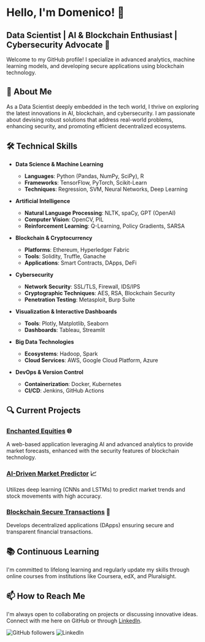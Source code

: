# Hello, I'm Domenico! 👋

## Data Scientist | AI & Blockchain Enthusiast | Cybersecurity Advocate 🚀

Welcome to my GitHub profile! I specialize in advanced analytics, machine learning models, and developing secure applications using blockchain technology.

## 🚀 About Me

As a Data Scientist deeply embedded in the tech world, I thrive on exploring the latest innovations in AI, blockchain, and cybersecurity. I am passionate about devising robust solutions that address real-world problems, enhancing security, and promoting efficient decentralized ecosystems.

## 🛠️ Technical Skills

- **Data Science & Machine Learning**
  - **Languages**: Python (Pandas, NumPy, SciPy), R
  - **Frameworks**: TensorFlow, PyTorch, Scikit-Learn
  - **Techniques**: Regression, SVM, Neural Networks, Deep Learning

- **Artificial Intelligence**
  - **Natural Language Processing**: NLTK, spaCy, GPT (OpenAI)
  - **Computer Vision**: OpenCV, PIL
  - **Reinforcement Learning**: Q-Learning, Policy Gradients, SARSA

- **Blockchain & Cryptocurrency**
  - **Platforms**: Ethereum, Hyperledger Fabric
  - **Tools**: Solidity, Truffle, Ganache
  - **Applications**: Smart Contracts, DApps, DeFi

- **Cybersecurity**
  - **Network Security**: SSL/TLS, Firewall, IDS/IPS
  - **Cryptographic Techniques**: AES, RSA, Blockchain Security
  - **Penetration Testing**: Metasploit, Burp Suite

- **Visualization & Interactive Dashboards**
  - **Tools**: Plotly, Matplotlib, Seaborn
  - **Dashboards**: Tableau, Streamlit

- **Big Data Technologies**
  - **Ecosystems**: Hadoop, Spark
  - **Cloud Services**: AWS, Google Cloud Platform, Azure

- **DevOps & Version Control**
  - **Containerization**: Docker, Kubernetes
  - **CI/CD**: Jenkins, GitHub Actions

## 🔍 Current Projects

### [Enchanted Equities](#) 🌐
A web-based application leveraging AI and advanced analytics to provide market forecasts, enhanced with the security features of blockchain technology.

### [AI-Driven Market Predictor](#) 📈
Utilizes deep learning (CNNs and LSTMs) to predict market trends and stock movements with high accuracy.

### [Blockchain Secure Transactions](#) 🔗
Develops decentralized applications (DApps) ensuring secure and transparent financial transactions.

## 📚 Continuous Learning

I'm committed to lifelong learning and regularly update my skills through online courses from institutions like Coursera, edX, and Pluralsight.

## 📫 How to Reach Me

I'm always open to collaborating on projects or discussing innovative ideas. Connect with me here on GitHub or through [LinkedIn](#).

![GitHub followers](https://img.shields.io/github/followers/Domenico?label=follow&style=social) ![LinkedIn](https://img.shields.io/badge/LinkedIn-Profile-blue)
